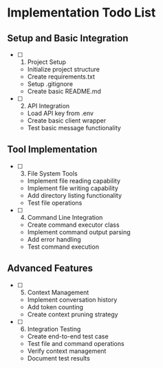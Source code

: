 # Implementation Todo List

## Setup and Basic Integration
- [ ] 1. Project Setup
  - Initialize project structure
  - Create requirements.txt
  - Setup .gitignore
  - Create basic README.md

- [ ] 2. API Integration
  - Load API key from .env
  - Create basic client wrapper
  - Test basic message functionality

## Tool Implementation
- [ ] 3. File System Tools
  - Implement file reading capability
  - Implement file writing capability
  - Add directory listing functionality
  - Test file operations

- [ ] 4. Command Line Integration
  - Create command executor class
  - Implement command output parsing
  - Add error handling
  - Test command execution

## Advanced Features
- [ ] 5. Context Management
  - Implement conversation history
  - Add token counting
  - Create context pruning strategy

- [ ] 6. Integration Testing
  - Create end-to-end test case
  - Test file and command operations
  - Verify context management
  - Document test results 